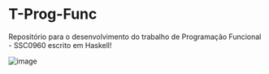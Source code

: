 # T-Prog-Func
Repositório para o desenvolvimento do trabalho de Programação Funcional - SSC0960 escrito em Haskell!

![image](https://github.com/Dauboau/T-Prog-Func/assets/86164187/52ff824e-61cf-424f-98d9-089452f382d2)
